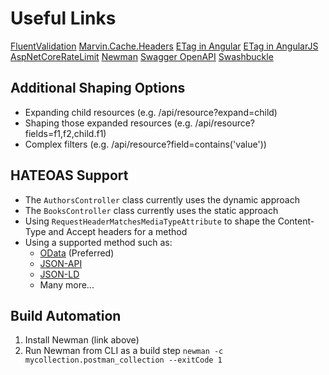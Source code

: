 # Useful Links

[FluentValidation](https://github.com/JeremySkinner/FluentValidation)
[Marvin.Cache.Headers](https://github.com/KevinDockx/HttpCacheHeaders)
[ETag in Angular](https://stackoverflow.com/questions/41782758/etag-implementation-in-angular2)
[ETag in AngularJS](https://github.com/shaungrady/angular-http-etag)
[AspNetCoreRateLimit](https://github.com/stefanprodan/AspNetCoreRateLimit)
[Newman](https://github.com/postmanlabs/newman)
[Swagger OpenAPI](https://swagger.io/specification/)
[Swashbuckle](https://github.com/domaindrivendev/Swashbuckle)

## Additional Shaping Options

* Expanding child resources (e.g. /api/resource?expand=child)
* Shaping those expanded resources (e.g. /api/resource?fields=f1,f2,child.f1)
* Complex filters (e.g. /api/resource?field=contains('value'))

## HATEOAS Support

* The `AuthorsController` class currently uses the dynamic approach
* The `BooksController` class currently uses the static approach
* Using `RequestHeaderMatchesMediaTypeAttribute` to shape the Content-Type and Accept headers for a method
* Using a supported method such as:
  * [OData](http://www.odata.org/) (Preferred)
  * [JSON-API](http://jsonapi.org/)
  * [JSON-LD](http://json-ld.org/)
  * Many more...

## Build Automation

1. Install Newman (link above)
2. Run Newman from CLI as a build step `newman -c mycollection.postman_collection --exitCode 1`
